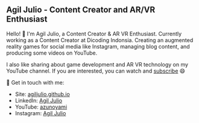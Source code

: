 ## Agil Julio - Content Creator and AR/VR Enthusiast

Hello! 👋 I'm Agil Julio, a Content Creator & AR VR Enthusiast. Currently working as a Content Creator at Dicoding Indonsia. Creating an augmented reality games for social media like Instagram, managing blog content, and producing some videos on YouTube.

I also like sharing about game development and AR VR technology on my YouTube channel. If you are interested, you can watch and [subscribe](https://www.youtube.com/user/AzuNoYami?sub_confirmation=1) 😄

💬 Get in touch with me:
- Site: [agiljulio.github.io](https://agiljulio.github.io/)
- LinkedIn: [Agil Julio](https://www.linkedin.com/in/agiljulio/)
- YouTube: [azunoyami](https://www.youtube.com/user/azunoyami/)
- Instagram: [Agil Julio](https://www.instagram.com/agiljulio/)
